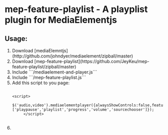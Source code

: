 mep-feature-playlist -  A playplist plugin for MediaElementjs
====================

Usage:
----------
<ol>
<li>Download [mediaElemntjs](http://github.com/johndyer/mediaelement/zipball/master)</li>
<li>Download [mep-feature-playlist](https://github.com/JeyKeu/mep-feature-playlist/zipball/master)</li>
<li>Include ```/mediaelement-and-player.js```</li>
<li>Include ```/mep-feature-playlist.js```</li>
<li>Add this script to you page:

   ```
   
   <script>
            $('audio,video').mediaelementplayer({alwaysShowControls:false,features: ['playpause','playlist','progress','volume','sourcechooser']});
        </script>
        
   ```
</li>
<li></li>
</ol>